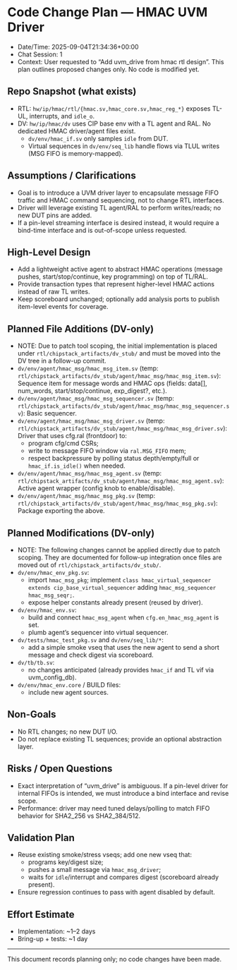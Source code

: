 # Code Change Plan — HMAC UVM Driver

- Date/Time: 2025-09-04T21:34:36+00:00
- Chat Session: 1
- Context: User requested to “Add uvm_drive from hmac rtl design”. This plan outlines proposed changes only. No code is modified yet.

## Repo Snapshot (what exists)
- RTL: `hw/ip/hmac/rtl/{hmac.sv,hmac_core.sv,hmac_reg_*}` exposes TL-UL, interrupts, and `idle_o`.
- DV: `hw/ip/hmac/dv` uses CIP base env with a TL agent and RAL. No dedicated HMAC driver/agent files exist.
  - `dv/env/hmac_if.sv` only samples `idle` from DUT.
  - Virtual sequences in `dv/env/seq_lib` handle flows via TLUL writes (MSG FIFO is memory-mapped).

## Assumptions / Clarifications
- Goal is to introduce a UVM driver layer to encapsulate message FIFO traffic and HMAC command sequencing, not to change RTL interfaces.
- Driver will leverage existing TL agent/RAL to perform writes/reads; no new DUT pins are added.
- If a pin-level streaming interface is desired instead, it would require a bind-time interface and is out-of-scope unless requested.

## High-Level Design
- Add a lightweight active agent to abstract HMAC operations (message pushes, start/stop/continue, key programming) on top of TL/RAL.
- Provide transaction types that represent higher-level HMAC actions instead of raw TL writes.
- Keep scoreboard unchanged; optionally add analysis ports to publish item-level events for coverage.

## Planned File Additions (DV-only)
- NOTE: Due to patch tool scoping, the initial implementation is placed under `rtl/chipstack_artifacts/dv_stub/` and must be moved into the DV tree in a follow-up commit.
- `dv/env/agent/hmac_msg/hmac_msg_item.sv` (temp: `rtl/chipstack_artifacts/dv_stub/agent/hmac_msg/hmac_msg_item.sv`): Sequence item for message words and HMAC ops (fields: data[], num_words, start/stop/continue, exp_digest?, etc.).
- `dv/env/agent/hmac_msg/hmac_msg_sequencer.sv` (temp: `rtl/chipstack_artifacts/dv_stub/agent/hmac_msg/hmac_msg_sequencer.sv`): Basic sequencer.
- `dv/env/agent/hmac_msg/hmac_msg_driver.sv` (temp: `rtl/chipstack_artifacts/dv_stub/agent/hmac_msg/hmac_msg_driver.sv`): Driver that uses cfg.ral (frontdoor) to:
  - program cfg/cmd CSRs;
  - write to message FIFO window via `ral.MSG_FIFO` mem;
  - respect backpressure by polling status depth/empty/full or `hmac_if.is_idle()` when needed.
- `dv/env/agent/hmac_msg/hmac_msg_agent.sv` (temp: `rtl/chipstack_artifacts/dv_stub/agent/hmac_msg/hmac_msg_agent.sv`): Active agent wrapper (config knob to enable/disable).
- `dv/env/agent/hmac_msg/hmac_msg_pkg.sv` (temp: `rtl/chipstack_artifacts/dv_stub/agent/hmac_msg/hmac_msg_pkg.sv`): Package exporting the above.

## Planned Modifications (DV-only)
- NOTE: The following changes cannot be applied directly due to patch scoping. They are documented for follow-up integration once files are moved out of `rtl/chipstack_artifacts/dv_stub/`.
- `dv/env/hmac_env_pkg.sv`:
  - import `hmac_msg_pkg`; implement `class hmac_virtual_sequencer extends cip_base_virtual_sequencer` adding `hmac_msg_sequencer hmac_msg_seqr;`.
  - expose helper constants already present (reused by driver).
- `dv/env/hmac_env.sv`:
  - build and connect `hmac_msg_agent` when `cfg.en_hmac_msg_agent` is set.
  - plumb agent’s sequencer into virtual sequencer.
- `dv/tests/hmac_test_pkg.sv` and `dv/env/seq_lib/*`:
  - add a simple smoke vseq that uses the new agent to send a short message and check digest via scoreboard.
- `dv/tb/tb.sv`:
  - no changes anticipated (already provides `hmac_if` and TL vif via uvm_config_db).
- `dv/env/hmac_env.core` / BUILD files:
  - include new agent sources.

## Non-Goals
- No RTL changes; no new DUT I/O.
- Do not replace existing TL sequences; provide an optional abstraction layer.

## Risks / Open Questions
- Exact interpretation of “uvm_drive” is ambiguous. If a pin-level driver for internal FIFOs is intended, we must introduce a bind interface and revise scope.
- Performance: driver may need tuned delays/polling to match FIFO behavior for SHA2_256 vs SHA2_384/512.

## Validation Plan
- Reuse existing smoke/stress vseqs; add one new vseq that:
  - programs key/digest size;
  - pushes a small message via `hmac_msg_driver`;
  - waits for `idle`/interrupt and compares digest (scoreboard already present).
- Ensure regression continues to pass with agent disabled by default.

## Effort Estimate
- Implementation: ~1–2 days
- Bring-up + tests: ~1 day

---

This document records planning only; no code changes have been made.
